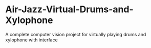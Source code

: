 # Air-Jazz-Virtual-Drums-and-Xylophone
A complete computer vision project for virtually playing drums and xylophone with interface
